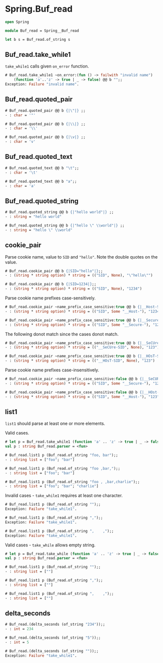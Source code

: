 # Spring.Buf_read

```ocaml
open Spring

module Buf_read = Spring__Buf_read

let b s = Buf_read.of_string s
```

## Buf_read.take_while1

`take_while1` calls given `on_error` function.

```ocaml
# Buf_read.take_while1 ~on_error:(fun () -> failwith "invalid name")
    (function 'a'..'z' -> true | _ -> false) @@ b "";;
Exception: Failure "invalid name".
```

## Buf_read.quoted_pair

```ocaml
# Buf_read.quoted_pair @@ b {|\"|} ;;
- : char = '"'

# Buf_read.quoted_pair @@ b {|\\|} ;;
- : char = '\\'

# Buf_read.quoted_pair @@ b {|\v|} ;;
- : char = 'v'
```

## Buf_read.quoted_text

```ocaml
# Buf_read.quoted_text @@ b "\t";;
- : char = '\t'

# Buf_read.quoted_text @@ b "a";;
- : char = 'a'
```

## Buf_read.quoted_string

```ocaml
# Buf_read.quoted_string @@ b {|"hello world"|} ;;
- : string = "hello world"

# Buf_read.quoted_string @@ b {|"hello \" \\world"|} ;;
- : string = "hello \" \\world"
```

## cookie_pair

Parse cookie name, value to `SID` and `"hello"`. Note the double quotes on the value.

```ocaml
# Buf_read.cookie_pair @@ b {|SID="hello"|};;
- : (string * string option) * string = (("SID", None), "\"hello\"")

# Buf_read.cookie_pair @@ b {|SID=1234|};;
- : (string * string option) * string = (("SID", None), "1234")
```

Parse cookie name prefixes case-sensitively.

```ocaml
# Buf_read.cookie_pair ~name_prefix_case_sensitive:true @@ b {|__Host-SID=12345|};;
- : (string * string option) * string = (("SID", Some "__Host-"), "12345")

# Buf_read.cookie_pair ~name_prefix_case_sensitive:true @@ b {|__Secure-SID=12345|};;
- : (string * string option) * string = (("SID", Some "__Secure-"), "12345")
```

The following donot match since the cases donot match.

```ocaml
# Buf_read.cookie_pair ~name_prefix_case_sensitive:true @@ b {|__SeCUre-SID=123|};;
- : (string * string option) * string = (("__SeCUre-SID", None), "123")

# Buf_read.cookie_pair ~name_prefix_case_sensitive:true @@ b {|__HOsT-SID=123|};;
- : (string * string option) * string = (("__HOsT-SID", None), "123")
```

Parse cookie name prefixes case-insensitively.

```ocaml
# Buf_read.cookie_pair ~name_prefix_case_sensitive:false @@ b {|__SeCURe-SID=123|};;
- : (string * string option) * string = (("SID", Some "__Secure-"), "123")

# Buf_read.cookie_pair ~name_prefix_case_sensitive:false @@ b {|__HOst-SID=123|};;
- : (string * string option) * string = (("SID", Some "__Host-"), "123")
```

## list1 

`list1` should parse at least one or more elements. 

Valid cases.

```ocaml
# let p = Buf_read.take_while1 (function 'a' .. 'z' -> true | _ -> false);;
val p : string Buf_read.parser = <fun>

# Buf_read.list1 p (Buf_read.of_string "foo, bar");;
- : string list = ["foo"; "bar"]

# Buf_read.list1 p (Buf_read.of_string "foo ,bar,");;
- : string list = ["foo"; "bar"]

# Buf_read.list1 p (Buf_read.of_string "foo , ,bar,charlie");;
- : string list = ["foo"; "bar"; "charlie"]
```

Invalid cases - `take_while1` requires at least one character.

```ocaml
# Buf_read.list1 p (Buf_read.of_string "");;
Exception: Failure "take_while1".

# Buf_read.list1 p (Buf_read.of_string ",");;
Exception: Failure "take_while1".

# Buf_read.list1 p (Buf_read.of_string ",    ,");;
Exception: Failure "take_while1".
```

Valid cases - `take_while` allows empty string.

```ocaml
# let p = Buf_read.take_while (function 'a' .. 'z' -> true | _ -> false);;
val p : string Buf_read.parser = <fun>

# Buf_read.list1 p (Buf_read.of_string "");;
- : string list = [""]

# Buf_read.list1 p (Buf_read.of_string ",");;
- : string list = [""]

# Buf_read.list1 p (Buf_read.of_string ",    ,");;
- : string list = [""]
```

## delta_seconds

```ocaml
# Buf_read.(delta_seconds (of_string "234"));;
- : int = 234

# Buf_read.(delta_seconds (of_string "5"));;
- : int = 5

# Buf_read.(delta_seconds (of_string ""));;
Exception: Failure "take_while1".
```
